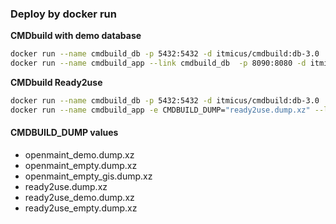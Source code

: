 ### Deploy by docker run
**CMDbuild with demo database**  
```bash
docker run --name cmdbuild_db -p 5432:5432 -d itmicus/cmdbuild:db-3.0
docker run --name cmdbuild_app --link cmdbuild_db  -p 8090:8080 -d itmicus/cmdbuild:app-3.1
```

**CMDbuild Ready2use**  
```bash
docker run --name cmdbuild_db -p 5432:5432 -d itmicus/cmdbuild:db-3.0
docker run --name cmdbuild_app -e CMDBUILD_DUMP="ready2use.dump.xz" --link cmdbuild_db  -p 8090:8080 -d itmicus/cmdbuild:r2u-2.0
```

#### CMDBUILD_DUMP values
* openmaint_demo.dump.xz
* openmaint_empty.dump.xz
* openmaint_empty_gis.dump.xz
* ready2use.dump.xz
* ready2use_demo.dump.xz
* ready2use_empty.dump.xz